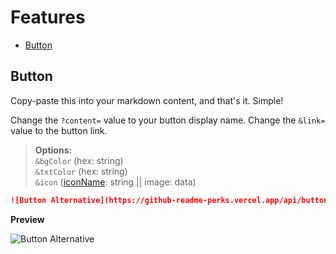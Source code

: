# Features

- [Button](#button)

## Button

Copy-paste this into your markdown content, and that's it. Simple!

Change the `?content=` value to your button display name.
Change the `&link=` value to the button link.

> **Options:**<br>
 `&bgColor` (hex: string)<br>
 `&txtColor` (hex: string)<br>
 `&icon` ([iconName](): string || image: data)<br>


```md
![Button Alternative](https://github-readme-perks.vercel.app/api/button?content=Click%20Here&link=https://github.com/pmqueiroz)
```

**Preview**

![Button Alternative](https://github-readme-perks.vercel.app/api/button?content=Click%20Here&link=https://github.com/pmqueiroz)
